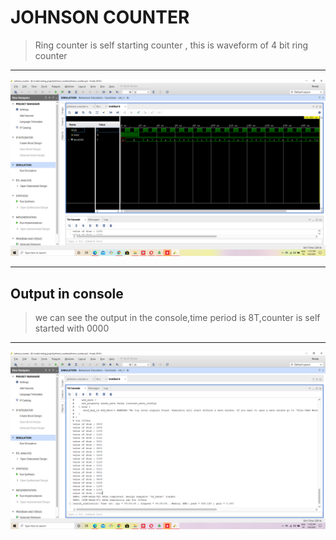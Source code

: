 # JOHNSON COUNTER
 >Ring counter is  self starting counter , this is waveform of 4 bit ring counter
---
 
![waveform](/waveform.png)

---

## Output in console
 > we can see the output in the console,time period is 8T,counter is self started with 0000
 
 ---
 
 ![output](/output.png)
 
